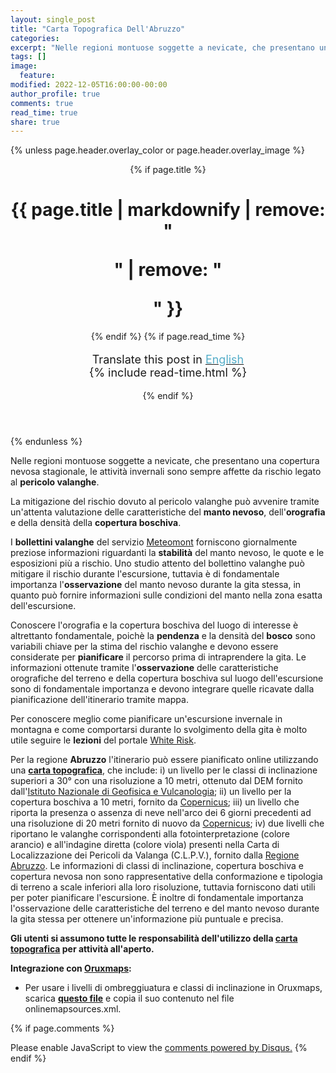 ```yaml
---
layout: single_post
title: "Carta Topografica Dell'Abruzzo"
categories:
excerpt: "Nelle regioni montuose soggette a nevicate, che presentano una copertura nevosa stagionale, le attività invernali..."
tags: []
image:
  feature:
modified: 2022-12-05T16:00:00-00:00 
author_profile: true
comments: true
read_time: true
share: true
---
```

{% unless page.header.overlay_color or page.header.overlay_image %}
<header>
  {% if page.title %}<h1 class="page__title" itemprop="headline">{{ page.title | markdownify | remove: "<p>" | remove: "</p>" }}</h1>{% endif %}
  {% if page.read_time %}
    <p style="font-size:18px" class="page__meta">
      <i class="fa fa-language" aria-hidden="true"></i> Translate this post in <a href="{{ site.url }}{{ site.baseurl }}/abruzzomap"><font color="#54ADC8">English</font></a><BR>
      <i class="fa fa-clock-o" aria-hidden="true"></i> {% include read-time.html %}
    </p>
  {% endif %}
</header>
{% endunless %}

Nelle regioni montuose soggette a nevicate, che presentano una copertura nevosa stagionale, le attività invernali sono
sempre affette da rischio legato al <b>pericolo valanghe</b>. 

La mitigazione del rischio dovuto al pericolo valanghe può avvenire tramite un'attenta valutazione delle caratteristiche del 
<b>manto nevoso</b>, dell'<b>orografia</b> e della densità della <b>copertura boschiva</b>.

I <b>bollettini valanghe</b> del servizio
<a href="http://www.meteomont.gov.it/infoMeteo/stampaBollettinoStampa.do?settore=D" target="_blank">Meteomont</a> forniscono giornalmente 
preziose informazioni riguardanti la <b>stabilità</b> del manto nevoso, le quote e le esposizioni più a rischio. Uno studio
attento del bollettino valanghe può mitigare il rischio durante l'escursione, tuttavia è di fondamentale
importanza l'<b>osservazione</b> del manto nevoso durante la gita stessa, in quanto può fornire informazioni sulle condizioni del
manto nella zona esatta dell'escursione.

Conoscere l'orografia e la copertura boschiva del luogo di interesse è altrettanto fondamentale, poichè la <b>pendenza</b> e la densità del <b>bosco</b> sono variabili chiave per la stima del rischio valanghe e devono essere considerate per <b>pianificare</b> il percorso prima di intraprendere la gita. Le informazioni ottenute tramite l'<b>osservazione</b> delle caratteristiche orografiche del terreno e della copertura boschiva sul luogo dell'escursione sono di fondamentale importanza e devono integrare quelle ricavate dalla pianificazione dell'itinerario tramite mappa.

Per conoscere meglio come pianificare un'escursione invernale in montagna e come comportarsi durante lo svolgimento della gita è molto utile seguire le <b>lezioni</b> del portale <a href="https://www.whiterisk.ch/it/" target="_blank">White Risk</a>.

Per la regione <b>Abruzzo</b> l'itinerario può essere pianificato online utilizzando una <a href="https://edrap.github.io/leaflet/abruzzomap.html" target="_blank"><b>carta topografica</b></a>, che include: i) un livello per le classi di inclinazione superiori a 30° con una risoluzione a 10 metri, ottenuto dal DEM fornito dall'<a href="http://tinitaly.pi.ingv.it/" target="_blank">Istituto NazionaIe di Geofisica e Vulcanologia</a>; ii) un livello per la copertura boschiva a 10 metri, fornito da <a href="https://land.copernicus.eu/pan-european/high-resolution-layers/forests/dominant-leaf-type" target="_blank">Copernicus</a>; iii) un livello che riporta la presenza o assenza di neve nell'arco dei 6 giorni precedenti ad una risoluzione di 20 metri fornito di nuovo da <a href="https://land.copernicus.eu/pan-european/biophysical-parameters/high-resolution-snow-and-ice-monitoring/snow-products/snow-cover" target="_blank">Copernicus</a>; iv) due livelli che riportano le valanghe corrispondenti alla fotointerpretazione (colore arancio) e all'indagine diretta (colore viola) presenti nella Carta di Localizzazione dei Pericoli da Valanga (C.L.P.V.), fornito dalla <a href="http://geoportale.regione.abruzzo.it/Cartanet/catalogo/protezione-civile/c.l.p.v.-abruzzo" target="_blank">Regione Abruzzo</a>. Le informazioni di classi di inclinazione, copertura boschiva e copertura nevosa non sono rappresentative della conformazione e tipologia di terreno a scale inferiori alla loro risoluzione, tuttavia forniscono dati utili per poter pianificare l'escursione. È inoltre di fondamentale importanza l'osservazione delle caratteristiche del terreno e del manto nevoso durante la gita stessa per ottenere un'informazione più puntuale e precisa.

<b>Gli utenti si assumono tutte le responsabilità dell'utilizzo della <a href="https://edrap.github.io/leaflet/abruzzomap.html" target="_blank">carta topografica</a> per attività all'aperto.</b>
  
<b>Integrazione con <a href="https://www.oruxmaps.com" target="_blank">Oruxmaps</a>:</b>
<br>
<ul>
  <li>Per usare i livelli di ombreggiuatura e classi di inclinazione in Oruxmaps, scarica <a href="https://edrap.github.io/leaflet/integration/abruzzomapsources.txt" target="_blank"><b>questo file</b></a> e copia il suo contenuto nel file onlinemapsources.xml.</li>
</ul>

<!--
<div style="width: 100%; height: 100%; margin: 0 auto;">
<div style="position: relative; padding-top: 60%;"><iframe style="position: absolute; top: 0; left: 0; width: 100%; height: 100%;" src="https://edrap.github.io/leaflet/abruzzomap.html" frameborder="0" allowfullscreen="allowfullscreen"></iframe></div>
</div>
-->

{% if page.comments %}
<div id="disqus_thread"></div>
<script id="dsq-count-scr" src="//https-edrap-github-io.disqus.com/count.js" async></script>
<script>
/**
*  RECOMMENDED CONFIGURATION VARIABLES: EDIT AND UNCOMMENT THE SECTION BELOW TO INSERT DYNAMIC VALUES FROM YOUR PLATFORM OR CMS.
*  LEARN WHY DEFINING THESE VARIABLES IS IMPORTANT: https://disqus.com/admin/universalcode/#configuration-variables*/
/*
var disqus_config = function () {
this.page.url = page.url;  // Replace PAGE_URL with your page's canonical URL variable
this.page.identifier = page.id; // Replace PAGE_IDENTIFIER with your page's unique identifier variable
};
*/
(function() { // DON'T EDIT BELOW THIS LINE
var d = document, s = d.createElement('script');
s.src = 'https://https-edrap-github-io.disqus.com/embed.js';
s.setAttribute('data-timestamp', +new Date());
(d.head || d.body).appendChild(s);
})();
</script>
<noscript>Please enable JavaScript to view the <a href="https://disqus.com/?ref_noscript">comments powered by Disqus.</a></noscript>
{% endif %}
